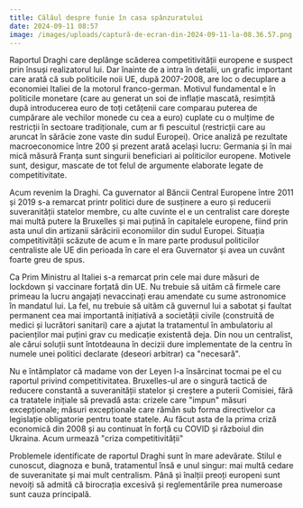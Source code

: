 ```yaml
---
title: Călăul despre funie în casa spânzuratului
date: 2024-09-11 08:57
image: /images/uploads/captură-de-ecran-din-2024-09-11-la-08.36.57.png
---
```

Raportul Draghi care deplânge scăderea competitivității europene e suspect prin însuși realizatorul lui. Dar înainte de a intra în detalii, un grafic important care arată că sub politicile noii UE, după 2007-2008, are loc o decuplare a economiei Italiei de la motorul franco-german. Motivul fundamental e în politicile monetare (care au generat un soi de inflație mascată, resimțită după introducerea euro de toți cetățenii care comparau puterea de cumpărare ale vechilor monede cu cea a euro) cuplate cu o mulțime de restricții în sectoare tradiționale, cum ar fi pescuitul (restricții care au aruncat în sărăcie zone vaste din sudul Europei). Orice analiză pe rezultate macroeconomice între 200 și prezent arată același lucru: Germania și în mai mică măsură Franța sunt singurii beneficiari ai politicilor europene. Motivele sunt, desigur, mascate de tot felul de argumente elaborate legate de competitivitate.



Acum revenim la Draghi. Ca guvernator al Băncii Central Europene între 2011 și 2019 s-a remarcat printr politici dure de susținere a euro și reducerii suveranității statelor membre, cu alte cuvinte el e un centralist care dorește mai multă putere la Bruxelles și mai puțină în capitalele europene, fiind prin asta  unul din artizanii sărăcirii economiilor din sudul Europei. Situația competitivității scăzute de acum e în mare parte produsul politicilor centraliste ale UE din perioada în care el era Guvernator și avea un cuvânt foarte greu de spus.



Ca Prim Ministru al Italiei s-a remarcat prin cele mai dure măsuri de lockdown și vaccinare forțată din UE. Nu trebuie să uităm că firmele care primeau la lucru angajați nevaccinați erau amendate cu sume astronomice în mandatul lui. La fel, nu trebuie să uităm că guvernul lui a sabotat și faultat permanent cea mai importantă inițiativă a societății civile (construită de medici și lucrători sanitari) care a ajutat la tratamentul în ambulatoriu al pacienților mai puțini grav cu medicație existentă deja. Din nou un centralist, ale cărui soluții sunt întotdeauna în decizii dure implementate de la centru în numele unei politici declarate (deseori arbitrar) ca "necesară". 



Nu e întâmplator că madame von der Leyen l-a însărcinat tocmai pe el cu raportul privind competitivitatea. Bruxelles-ul are o singură tactică de reducere constantă a suveranității statelor și creștere a puterii Comisiei, fără ca tratatele inițiale să prevadă asta: crizele care "impun" măsuri excepționale; măsuri excepționale care rămân sub forma directivelor ca legislație obligatorie pentru toate statele. Au făcut asta de la prima criză economică din 2008 și au continuat în forță cu COVID și războiul din Ukraina. Acum urmează "criza competitivității"

Problemele identificate de raportul Draghi sunt în mare adevărate. Stilul e cunoscut, diagnoza e bună, tratamentul însă e unul singur: mai multă cedare de suveranitate și mai mult centralism. Până și înalții preoți europeni sunt nevoiți să admită că birocrația excesivă și reglementările prea numeroase  sunt cauza principală.
